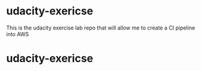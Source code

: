 # udacity-exericse
This is the udacity exercise lab repo that will allow me to create a CI pipeline into AWS
# udacity-exericse
